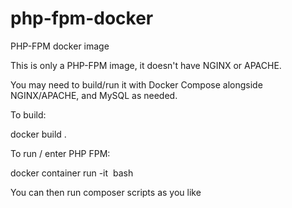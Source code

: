 # php-fpm-docker
PHP-FPM docker image

This is only a PHP-FPM image, it doesn't have NGINX or APACHE.

You may need to build/run it with Docker Compose alongside NGINX/APACHE, and MySQL as needed.

To build:

docker build .

To run / enter PHP FPM:

docker container run -it <image id> bash

You can then run composer scripts as you like
  
